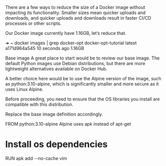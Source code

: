 There are a few ways to reduce the size of a Docker image without impacting its functionality. Smaller sizes mean quicker uploads and downloads, and quicker uploads and downloads result in faster CI/CD processes or other scripts.

Our Docker image currently have 1.16GB, let’s reduce that.

➜  ~ docker images | grep docker-opt
docker-opt-tutorial  latest  a171d964a545  10 seconds ago  1.16GB

Base image
A great place to start would be to review our base image. The default Python images use Debian distributions, but there are more lightweight alternatives available on Docker Hub.

A better choice here would be to use the Alpine version of the image, such as python:3.10-alpine, which is significantly smaller and more secure as it uses Linux Alpine.

Before proceeding, you need to ensure that the OS libraries you install are compatible with this distribution.

Replace the base image definition accordingly.

FROM python:3.10-alpine
Alpine uses apk instead of apt-get

# Install os dependencies
RUN apk add --no-cache vim
